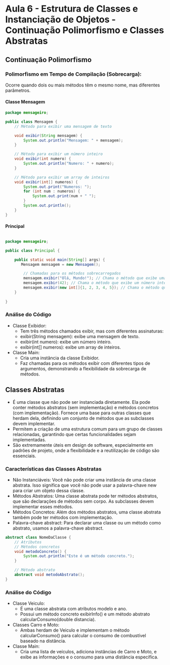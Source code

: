 # Aula 6 - Estrutura de Classes e Instanciação de Objetos - Continuação Polimorfismo e Classes Abstratas

## Continuação Polimorfismo

### Polimorfismo em Tempo de Compilação (Sobrecarga):

Ocorre quando dois ou mais métodos têm o mesmo nome, mas diferentes parâmetros.

#### Classe Mensagem
``` Java
package mensageiro;

public class Mensagem {
    // Método para exibir uma mensagem de texto

    void exibir(String mensagem) {
        System.out.println("Mensagem: " + mensagem);
    }

    // Método para exibir um número inteiro
    void exibir(int numero) {
        System.out.println("Numero: " + numero);
    }

    // Método para exibir um array de inteiros
    void exibir(int[] numeros) {
        System.out.print("Numeros: ");
        for (int num : numeros) {
            System.out.print(num + " ");
        }
        System.out.println();
    }  
}
```
#### Principal
```Java

package mensageiro;

public class Principal {

    public static void main(String[] args) {
       Mensagem mensagem = new Mensagem();

        // Chamadas para os métodos sobrecarregados
        mensagem.exibir("Olá, Mundo!"); // Chama o método que exibe uma mensagem
        mensagem.exibir(42); // Chama o método que exibe um número inteiro
        mensagem.exibir(new int[]{1, 2, 3, 4, 5}); // Chama o método que exibe um array de inteiros
    }
    
}

```

### Análise do Código
- Classe Exibidor:
  - Tem três métodos chamados exibir, mas com diferentes assinaturas:
  - exibir(String mensagem): exibe uma mensagem de texto.
  - exibir(int numero): exibe um número inteiro.
  - exibir(int[] numeros): exibe um array de inteiros.
- Classe Main:
  - Cria uma instância da classe Exibidor.
  - Faz chamadas para os métodos exibir com diferentes tipos de argumentos, demonstrando a flexibilidade da sobrecarga de métodos.

## Classes Abstratas

- É uma classe que não pode ser instanciada diretamente. Ela pode conter métodos abstratos (sem implementação) e métodos concretos (com implementação).
Fornece uma base para outras classes que herdam dela, definindo um conjunto de métodos que as subclasses devem implementar.
- Permitem a criação de uma estrutura comum para um grupo de classes relacionadas, garantindo que certas funcionalidades sejam implementadas.
- São extremamente úteis em design de software, especialmente em padrões de projeto, onde a flexibilidade e a reutilização de código são essenciais.

### Características das Classes Abstratas
- Não Instanciáveis: Você não pode criar uma instância de uma classe abstrata. Isso significa que você não pode usar a palavra-chave new para criar um objeto dessa classe.
- Métodos Abstratos: Uma classe abstrata pode ter métodos abstratos, que são declarações de métodos sem corpo. As subclasses devem implementar esses métodos.
- Métodos Concretos: Além dos métodos abstratos, uma classe abstrata também pode ter métodos com implementação.
- Palavra-chave abstract: Para declarar uma classe ou um método como abstrato, usamos a palavra-chave abstract.

```Java
abstract class NomeDaClasse {
    // Atributos
    // Métodos concretos
    void metodoConcreto() {
        System.out.println("Este é um método concreto.");
    }

    // Método abstrato
    abstract void metodoAbstrato();
}
```
### Análise do Código
- Classe Veiculo:
    - É uma classe abstrata com atributos modelo e ano.
    - Possui um método concreto exibirInfo() e um método abstrato calcularConsumo(double distancia).
- Classes Carro e Moto:
    - Ambas herdam de Veiculo e implementam o método calcularConsumo() para calcular o consumo de combustível baseado na distância.
- Classe Main:
    - Cria uma lista de veículos, adiciona instâncias de Carro e Moto, e exibe as informações e o consumo para uma distância específica.
